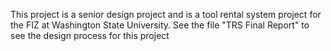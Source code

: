 This project is a senior design project and is a tool rental system project for the FIZ at Washington State University.
See the file "TRS Final Report" to see the design process for this project